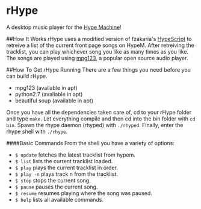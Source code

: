 # rHype
A desktop music player for the [Hype Machine](www.hypem.com)!

##How It Works
rHype uses a modified version of fzakaria's [HypeScript](https://github.com/fzakaria/HypeScript) to retreive a list of the current front page songs on HypeM. 
After retreiving the tracklist, you can play whichever song you like as many times as you like.
The songs are played using [mpg123](http://www.mpg123.de/), a popular open source audio player.

##How To Get rHype Running
There are a few things you need before you can build rHype.

  * mpg123 (available in apt)
  * python2.7 (available in apt)
  * beautiful soup (available in apt)

Once you have all the dependencies taken care of, cd to your rHype folder and type `make`.
Let everything compile and then cd into the bin folder with `cd bin`.
Spawn the rhype daemon (rhyped) with `./rhyped`.
Finally, enter the rhype shell with `./rhype`.

####Basic Commands
From the shell you have a variety of options:

  * `$ update` fetches the latest tracklist from hypem.
  * `$ list` lists the current tracklist loaded.
  * `$ play` plays the current tracklist in order.
  * `$ play -n` plays track n from the tracklist.
  * `$ stop` stops the current song.
  * `$ pause` pauses the current song. 
  * `$ resume` resumes playing where the song was paused.
  * `$ help` lists all available commands.

